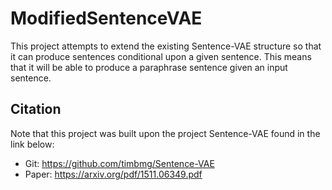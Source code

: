 # ModifiedSentenceVAE
This project attempts to extend the existing Sentence-VAE structure so that it can produce sentences conditional upon a given sentence. This means that it will be able to produce a paraphrase sentence given an input sentence.

## Citation
Note that this project was built upon the project Sentence-VAE found in the link below:
- Git: https://github.com/timbmg/Sentence-VAE
- Paper: https://arxiv.org/pdf/1511.06349.pdf
